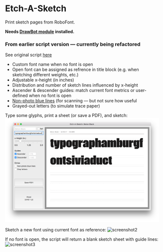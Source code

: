 # Etch-A-Sketch
Print sketch pages from RoboFont.

**Needs [DrawBot module](https://github.com/typemytype/drawBotRoboFontExtension) installed.**

### From earlier script version — currently being refactored
See original script [here](https://github.com/jtanadi/robofontScripts/tree/master/etchASketch)

- Custom font name when no font is open
- Open font can be assigned as refrence in title block (e.g. when sketching different weights, etc.)
- Adjustable x-height (in inches)
- Distribution and number of sketch lines influenced by x-height
- Ascender & descender guides: match current font metrics or user-defined when no font is open
- [Non-photo blue lines](https://en.wikipedia.org/wiki/Non-photo_blue) (for scanning — but not sure how useful
- Grayed-out letters (to simulate trace paper)

Type some glyphs, print a sheet (or save a PDF), and sketch:
![screenshot1](https://github.com/jtanadi/robofontScripts/blob/master/etchASketch/x-Screenshots/Screen%20Shot%202017-12-09%20at%208.33.51%20PM.png)

Sketch a new font using current font as reference:
![screenshot2](https://github.com/jtanadi/RoboFontScripts/blob/master/etchASketch/x-Screenshots/Screen%20Shot%202017-09-19%20at%2011.55.06%20AM.png)

If no font is open, the script will return a blank sketch sheet with guide lines:
![screenshot3](https://github.com/jtanadi/RoboFontScripts/blob/master/etchASketch/x-Screenshots/Screen%20Shot%202017-09-19%20at%2012.06.00%20PM.png)
